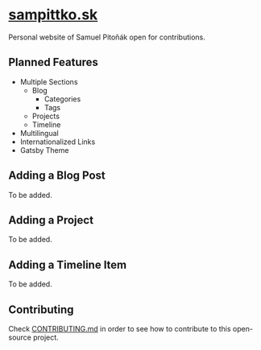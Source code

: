 # [sampittko.sk](https://sampittko.sk/)

Personal website of Samuel Pitoňák open for contributions.



## Planned Features

- Multiple Sections
  - Blog
    - Categories
    - Tags
  - Projects
  - Timeline
- Multilingual
- Internationalized Links
- Gatsby Theme



## Adding a Blog Post

To be added.



## Adding a Project

To be added.



## Adding a Timeline Item

To be added.



## Contributing

Check [CONTRIBUTING.md](https://github.com/sampittko/sampittko.sk/blob/master/CONTRIBUTING.md) in order to see how to contribute to this open-source project.